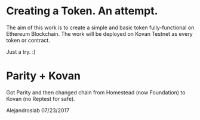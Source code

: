 # Creating a Token. An attempt.

The aim of this work is to create a simple and basic token fully-functional on Ethereum Blockchain. 
The work will be deployed on Kovan Testnet as every token or contract.

Just a try. :)

# Parity + Kovan

Got Parity and then changed chain from Homestead (now Foundation) to Kovan (no Reptest for safe).

Alejandroslab 07/23/2017


